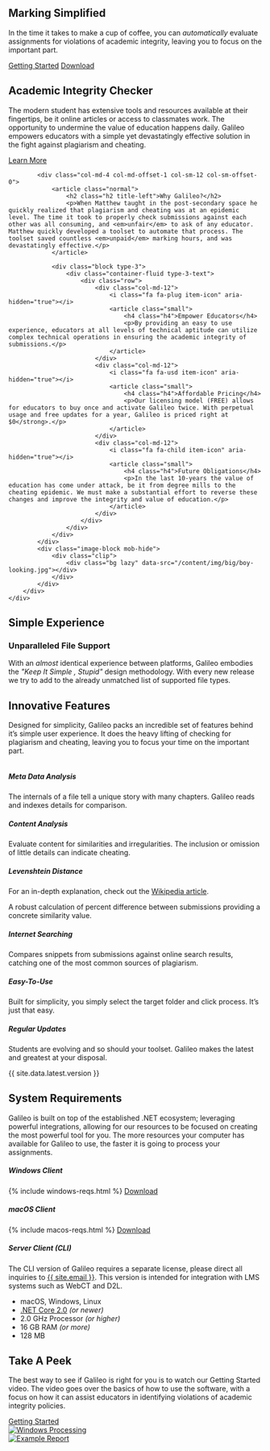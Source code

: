 ﻿---
code:               home
layout:             default
permalink:          /index.html
date-created:       2018-03-30
---
<div class="block type-1 scroll-to-block" data-id="home">
    <div class="clip">	
        <div class="bg" style="background-image:url(/content/img/backgrounds/teacher-male-coffee.jpg);"></div>
        <div class="bg-span"></div>
    </div>
    <div class="container type-1-text">
        <div class="row">
            <div class="col-md-8 col-md-offset-2 type-1-center">
                <article class="big white table">
                    <h1 class="h1">Marking Simplified</h1>
                    <p>In the time it takes to make a cup of coffee, you can <em>automatically</em> evaluate assignments for violations of academic integrity, leaving you to focus on the important part.</p>
                    <a href="{{ site.data.links.getting-started }}" class="button open-video-popup" data-src="{{ site.data.embed.getting-started }}" title="Getting Started Video"><span><i class="fa fa-play" aria-hidden="true"></i> Getting Started</span></a>
                    <a id="banner-purchase" href="{{ site.data.links.download }}" class="button" title="Download"><span><i class="fa fa-download" aria-hidden="true"></i> Download</span></a>
                </article>
            </div>                   
        </div>
    </div>
    <div class="mouse-icon"></div>        
</div>

<div class="block type-2 scroll-to-block" data-id="about" data-scroll-offset="15">
    <div class="container-fluid type-2-text">
        <div class="row">
            <div class="image-block mob-hide">
                <div class="clip">	
                    <div class="bg" style="background-image:url(/content/img/big/girl-passing-note.jpg);"></div>
                </div>
            </div>
            <div class="col-md-4 col-md-offset-7 col-sm-12 col-sm-offset-0">
                <article class="normal">
                    <h2 class="h2 title-left">Academic Integrity Checker</h2>
                    <p>The modern student has extensive tools and resources available at their fingertips, be it online articles or access to classmates work. The opportunity to undermine the value of education happens daily. Galileo empowers educators with a simple yet devastatingly effective solution in the fight against plagiarism and cheating.</p>
                    <a href="{{ site.data.links.getting-started }}" title="Getting Started Video" class="button"><span><i class="fa fa-book" aria-hidden="true"></i>Learn More</span></a>                        
                </article>
            </div>
        </div>
    </div>
</div>

<div class="block type-2">
    <div class="container-fluid type-2-text">
        <div class="row">
            
            <div class="col-md-4 col-md-offset-1 col-sm-12 col-sm-offset-0">
                <article class="normal">
                    <h2 class="h2 title-left">Why Galileo?</h2>
                    <p>When Matthew taught in the post-secondary space he quickly realized that plagiarism and cheating was at an epidemic level. The time it took to properly check submissions against each other was all consuming, and <em>unfair</em> to ask of any educator. Matthew quickly developed a toolset to automate that process. The toolset saved countless <em>unpaid</em> marking hours, and was devastatingly effective.</p>
                </article>

                <div class="block type-3">
                    <div class="container-fluid type-3-text">
                        <div class="row">
                            <div class="col-md-12">
                                <i class="fa fa-plug item-icon" aria-hidden="true"></i>
                                <article class="small">
                                    <h4 class="h4">Empower Educators</h4>
                                    <p>By providing an easy to use experience, educators at all levels of technical aptitude can utilize complex technical operations in ensuring the academic integrity of submissions.</p>
                                </article>
                            </div>
                            <div class="col-md-12">
                                <i class="fa fa-usd item-icon" aria-hidden="true"></i>
                                <article class="small">
                                    <h4 class="h4">Affordable Pricing</h4>
                                    <p>Our licensing model (FREE) allows for educators to buy once and activate Galileo twice. With perpetual usage and free updates for a year, Galileo is priced right at $0</strong>.</p>
                                </article>
                            </div>
                            <div class="col-md-12">
                                <i class="fa fa-child item-icon" aria-hidden="true"></i>
                                <article class="small">
                                    <h4 class="h4">Future Obligations</h4>
                                    <p>In the last 10-years the value of education has come under attack, be it from degree mills to the cheating epidemic. We must make a substantial effort to reverse these changes and improve the integrity and value of education.</p>
                                </article>
                            </div>
                        </div>
                    </div>
                </div>
            </div>
            <div class="image-block mob-hide">
                <div class="clip">  
                    <div class="bg lazy" data-src="/content/img/big/boy-looking.jpg"></div>
                </div>
            </div>
        </div>
    </div>
</div>

<div class="block type-4">
    <div class="container type-4-text">
        <div class="row">
            <div class="col-md-6">
                <article class="normal">
                    <h2 class="h2 title-left">Simple Experience</h2>
                    <h3 class="h3">Unparalleled File Support</h3>
                    <p>With an <em>almost</em> identical experience between platforms, Galileo embodies the <em>"Keep It Simple , Stupid"</em> design methodology.  With every new release we try to add to the already unmatched list of supported file types.</p>
                </article>
            </div>
            <div class="col-md-6">
                <article class="normal supported-formats">
                    <a href="{{ site.data.links.file-formats }}" title="Microsoft Word"><div class="file-icon file-icon-lg" data-type="docx"></div></a>
                    <a href="{{ site.data.links.file-formats }}" title="OpenDocument Text"><div class="file-icon file-icon-lg" data-type="odt"></div></a>
                    <a href="{{ site.data.links.file-formats }}" title="Adobe PDF"><div class="file-icon file-icon-lg" data-type="pdf"></div></a>
                    <a href="{{ site.data.links.file-formats }}" title="Plain Text"><div class="file-icon file-icon-lg" data-type="txt"></div></a>
                    <a href="{{ site.data.links.file-formats }}" title="Rich Text Format"><div class="file-icon file-icon-lg" data-type="rtf"></div></a>
                    <a href="{{ site.data.links.file-formats }}" title="Corel WordPerfect"><div class="file-icon file-icon-lg" data-type="wpd"></div></a>
                    <a href="{{ site.data.links.file-formats }}" title="Microsoft Excel"><div class="file-icon file-icon-lg" data-type="xlsx"></div></a>
                    <a href="{{ site.data.links.file-formats }}" title="AutoCAD DXF"><div class="file-icon file-icon-lg" data-type="dxf"></div></a>
                    <a href="{{ site.data.links.file-formats }}" title="Microsoft PowerPoint"><div class="file-icon file-icon-lg" data-type="pptx"></div></a>
                    <a href="{{ site.data.links.file-formats }}" title="Hypertext Markup Language"><div class="file-icon file-icon-lg" data-type="html"></div></a>
                </article>
            </div>
        </div>
    </div>
</div>

 <div class="block type-1 type-1-1 scroll-to-block" data-id="features" data-scroll-offset="15">
    <div class="clip">	
        <div class="bg lazy" data-src="/content/img/backgrounds/chairs-empty.jpg"></div>
        <div class="bg-span"></div>
    </div>
    <div class="container type-1-text">
        <div class="row">
            <div class="col-md-12 type-1-center">
                <article class="big white">
                    <h2 class="h2 title-top">Innovative Features</h2>
                    <p>Designed for simplicity, Galileo packs an incredible set of features behind it’s simple user experience. It does the heavy lifting of checking for plagiarism and cheating, leaving you to focus your time on the important part.</p>
                </article>
                <div class="marvel-device-wrap">
                    <div class="marvel-device macbook">
                        <div class="top-bar"></div>
                        <div class="camera"></div>
                        <div class="screen">
                            <img class="fullscreen" data-src="/content/img/demo/process.gif">
                        </div>
                        <div class="bottom-bar"></div>
                    </div>
                </div>
            </div>                   
        </div>
    </div>
</div>

<div class="block type-3 type-3-1">
    <div class="container type-3-text feature-items">
        <div class="row">
            <div class="col-md-4 col-sm-6 little-img-text-entry">
                <i class="fa fa-vcard-o item-icon-big item-icon-no-left" aria-hidden="true"></i>
                <article class="small">
                    <h5 class="h5">Meta Data Analysis</h5>
                    <p>The internals of a file tell a unique story with many chapters. Galileo reads and indexes details for comparison.</p>
                </article>
            </div>
            <div class="col-md-4 col-sm-6 little-img-text-entry">
                <i class="fa fa-file-text-o item-icon-big" aria-hidden="true"></i>
                <article class="small">
                    <h5 class="h5">Content Analysis</h5>
                    <p>Evaluate content for similarities and irregularities. The inclusion or omission of little details can indicate cheating.</p>
                </article>
            </div>
            <div class="col-md-4 col-sm-6 little-img-text-entry">
                <i class="fa fa-calculator item-icon-big" aria-hidden="true"></i>
                <article class="small">
                    <h5 class="h5">Levenshtein Distance<span class="fa fa-question-circle tip" data-tippy-html="#levenshtein-tooltip" data-tippy-maxWidth="300px" title="https://en.wikipedia.org/wiki/Levenshtein_distance"></span></h5><span id="levenshtein-tooltip" class="hidden"><p class="t-tip">For an in-depth explanation, check out the <a href="https://en.wikipedia.org/wiki/Levenshtein_distance">Wikipedia article</a>.</p></span>
                    <p>A robust calculation of percent difference between submissions providing a concrete similarity value.</p>
                </article>
            </div>
            <div class="col-md-4 col-sm-6 little-img-text-entry">
                <i class="fa fa-search item-icon-big item-icon-10-left" aria-hidden="true"></i>
                <article class="small">
                    <h5 class="h5">Internet Searching<span class="fa fa-question-circle tip" title="Coming In 2018.2"></span></h5>
                    <p>Compares snippets from submissions against online search results, catching one of the most common sources of plagiarism.</p>
                </article>
            </div>
            <div class="col-md-4 col-sm-6 little-img-text-entry">
                <i class="fa fa-universal-access item-icon-big" aria-hidden="true"></i>
                <article class="small">
                    <h5 class="h5">Easy-To-Use</h5>
                    <p>Built for simplicity, you simply select the target folder and click process. It’s just that easy.</p>
                </article>
            </div>
            <div class="col-md-4 col-sm-6 little-img-text-entry">
                <i class="fa fa-download item-icon-big" aria-hidden="true"></i>
                <article class="small">
                    <h5 class="h5">Regular Updates</h5>
                    <p>Students are evolving and so should your toolset. Galileo makes the latest and greatest at your disposal.</p>
                </article>
            </div>
        </div>
    </div>
</div>  
    
<div class="block type-4 type-4-1 requirements scroll-to-block clear-both" data-id="requirements" data-scroll-offset="15">
    <div class="container type-4-text">
        <div class="row">
            <div class="home-latest">{{ site.data.latest.version }}</div>
            <div class="col-md-7">
                <article class="normal">
                    <h2 class="h2 title-left">System Requirements</h2>
                    <p>Galileo is built on top of the established .NET ecosystem; leveraging powerful integrations, allowing for our resources to be focused on creating the most powerful tool for you. The more resources your computer has available for Galileo to use, the faster it is going to process your assignments.</p>
                </article>
            </div>
        </div>
        <div class="row">
            <div class="col-md-3 col-sm-6">
                <article class="small">
                    <h5 class="h5">Windows Client</h5>
                    {% include windows-reqs.html %}
                    <a href="{{ site.data.links.download }}#windows" class="small-button"><span><i class="fa fa-windows" aria-hidden="true"></i> Download</span></a>
                </article>
            </div>
            <div class="col-md-3 col-md-offset-1 col-sm-6">
                <article class="small">
                    <h5 class="h5">macOS Client</h5>
                    {% include macos-reqs.html %}
                    <a href="{{ site.data.links.download }}#macos" class="small-button"><span><i class="fa fa-apple" aria-hidden="true"></i> Download</span></a>
                </article>
            </div>
            <div class="col-md-3 col-md-offset-1 col-sm-12">
                <article class="small">
                    <h5 class="h5">Server Client (CLI)<span class="fa fa-question-circle tip" data-tippy-html="#cli-tooltip" data-tippy-maxWidth="300px" title="Requires Special License"></span></h5><span id="cli-tooltip" class="hidden"><p class="t-tip text-left">The CLI version of Galileo requires a separate license, please direct all inquiries to <a href="mailto:{{ site.email }}" title="Contact dotBunny">{{ site.email }}</a>. This version is intended for integration with LMS systems such as WebCT and D2L.</p></span>
                    <ul>
                        <li>macOS, Windows, Linux</li>
                        <li><a href="https://www.microsoft.com/net/download/">.NET Core 2.0</a> <em>(or newer)</em></li>
                        <li>2.0 GHz Processor <em>(or higher)</em> </li>
                        <li>16 GB RAM <em>(or more)</em></li>
                        <li>128 MB</li>
                    </ul>
                </article>
            </div>
        </div>
    </div>
</div>

<div class="block type-6 scroll-to-block" data-id="take-a-peek">
    <div class="container">
        <div class="row">
            <div class="col-md-4">
                <article class="normal">
                    <h2 class="h2 title-left">Take A Peek</h2>
                    <p>The best way to see if Galileo is right for you is to watch our Getting Started video. The video goes over the basics of how to use the software, with a focus on how it can assist educators in identifying violations of academic integrity policies.</p>
                    <a href="{{ site.data.links.getting-started }}" class="button open-video-popup black" data-src="{{ site.data.embed.getting-started }}" title="Getting Started Video"><span><i class="fa fa-play" aria-hidden="true"></i>Getting Started</span></a>
                </article>
            </div>
            <div class="col-md-8 strip-thumbs">
                <div class="col-sm-6">
                    <a href="#windows-process-full" data-src="/popup/windows-process/" class="strip-tl open-video-popup">
                        <img data-src="/content/img/screenshots/windows-process.jpg"  data-srcset="/content/img/screenshots/windows-process.jpg 1x, /content/img/screenshots/windows-process@2x.jpg 2x" alt="Windows Processing" />
                    </a>
                </div>
                <div class="col-sm-6">
                    <a href="#report-full" data-src="{{ site.data.links.report }}" class="strip-tr strip-last open-video-popup">
                        <img class="no-bottom-margin" data-src="/content/img/screenshots/windows-report.jpg" data-srcset="/content/img/screenshots/windows-report.jpg 1x, /content/img/screenshots/windows-report@2x.jpg 2x" alt="Example Report" />
                    </a>
                </div>
            </div>
        </div>
    </div>
</div>